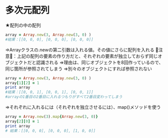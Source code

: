 # 多次元配列

★配列の中の配列

```ruby
array = Array.new(3, Array.new(3, 0) )
#結果：[[0, 0, 0], [0, 0, 0], [0, 0, 0]]
```

⇒Arrayクラスの.newの第二引数は入れる値。その値にさらに配列を入れる
🔺注意🔺：上記の配列の要素の作り方だと、それぞれの要素が独立しておらず同じオブジェクトだと認識される
⇒理由は、同じオブジェクトを8回作っているので、同じ箇所が参照されてしまう
⇒別々のオブジェクトにすれば参照されない

```ruby
array = Array.new(3, Array.new(3, 0) )
array[1][2] = 1
print array
#結果：[[0, 0, 1], [0, 0, 1], [0, 0, 1]]
#arrayの1番目の2番目に入れるつもりがすべて2番目変わってしまう
```

⇒それぞれに入れるには（それぞれを独立させるには）、map()メソッドを使う

```ruby
array = Array.new(3).map{Array.new(3, 0)}
array[2][0] = 1
print array
# 結果：[[0, 0, 0], [0, 0, 0], [1, 0, 0]]
```
